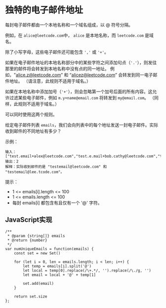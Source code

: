 # 独特的电子邮件地址
每封电子邮件都由一个本地名称和一个域名组成，以 @ 符号分隔。

例如，在 `alice@leetcode.com`中， `alice` 是本地名称，而 `leetcode.com` 是域名。

除了小写字母，这些电子邮件还可能包含 `','` 或 `'+'`。

如果在电子邮件地址的本地名称部分中的某些字符之间添加句点（`'.'`），则发往那里的邮件将会转发到本地名称中没有点的同一地址。
例如，"alice.z@leetcode.com” 和 “alicez@leetcode.com” 会转发到同一电子邮件地址。 （请注意，此规则不适用于域名。）

如果在本地名称中添加加号（`'+'`），则会忽略第一个加号后面的所有内容。这允许过滤某些电子邮件，例如 `m.y+name@email.com` 将转发到 `my@email.com`。 
（同样，此规则不适用于域名。）

可以同时使用这两个规则。

给定电子邮件列表 `emails`，我们会向列表中的每个地址发送一封电子邮件。实际收到邮件的不同地址有多少？

 

示例：
```
输入：["test.email+alex@leetcode.com","test.e.mail+bob.cathy@leetcode.com","testemail+david@lee.tcode.com"]
输出：2
解释：实际收到邮件的是 "testemail@leetcode.com" 和 "testemail@lee.tcode.com"。
```

提示：

* 1 <= emails[i].length <= 100
* 1 <= emails.length <= 100
* 每封 emails[i] 都包含有且仅有一个 '@' 字符。

## JavaScript实现
```
/**
 * @param {string[]} emails
 * @return {number}
 */
var numUniqueEmails = function(emails) {
    const set = new Set()
    
    for (let i = 0, len = emails.length; i < len; i++) {
        let temp = emails[i].split('@')
        let local = temp[0].replace(/\+.*/, '').replace(/\./g, '')
        let email = local + '@' + temp[1]
        
        set.add(email)
    }
    
    return set.size
};
```
